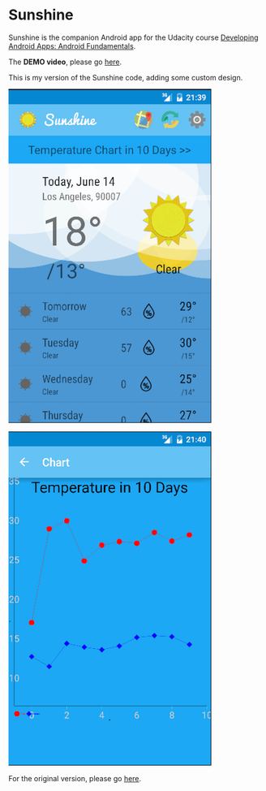 Sunshine
========

Sunshine is the companion Android app for the Udacity course [Developing Android Apps: Android Fundamentals](https://www.udacity.com/course/ud853).

The **DEMO video**, please go [here](https://youtu.be/vGnjMNkPQ8w).  

This is my version of the Sunshine code, adding some custom design.  

![Preview1](https://raw.githubusercontent.com/brettren/Sunshine/master/pic/preview1.png)

![Preview2](https://raw.githubusercontent.com/brettren/Sunshine/master/pic/preview2.png)

For the original version, please go [here](https://github.com/udacity/Sunshine-Version-2).
